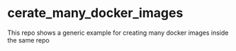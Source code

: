 # cerate_many_docker_images
This repo shows a generic example for creating many docker images inside the same repo
